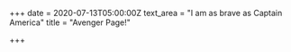 +++
date = 2020-07-13T05:00:00Z
text_area = "I am as brave as Captain America"
title = "Avenger Page!"

+++
